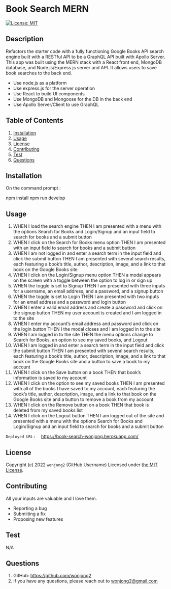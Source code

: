# Book Search MERN
[![License: MIT](https://img.shields.io/badge/License-MIT-yellow.svg)](https://opensource.org/licenses/MIT)

## Description

Refactors the starter code with a fully functioning Google Books API search engine built with a RESTful API to be a GraphQL API built with Apollo Server. This app was built using the MERN stack with a React front end, MongoDB database, and Node.js/Express.js server and API. It allows users to save book searches to the back end.
- Use node.js as a platform
- Use express.js for the server operation
- Use React to build UI components
- Use MongoDB and Mongoose for the DB in the back end
- Use Apollo Server/Client to use GraphQL

## Table of Contents
1. [Installation](#installation)
2. [Usage](#usage)
3. [License](#license)
4. [Contributing](#contributing)
5. [Test](#test)
6. [Questions](#questions)

## Installation

On the command prompt :

npm install
npm run develop

## Usage

  1. WHEN I load the search engine
  THEN I am presented with a menu with the options Search for Books and Login/Signup and an input field to search for books and a submit button
  2. WHEN I click on the Search for Books menu option
  THEN I am presented with an input field to search for books and a submit button
  3. WHEN I am not logged in and enter a search term in the input field and click the submit button
  THEN I am presented with several search results, each featuring a book’s title, author, description, image, and a link to that book on the Google Books site
  4. WHEN I click on the Login/Signup menu option
  THEN a modal appears on the screen with a toggle between the option to log in or sign up
  5. WHEN the toggle is set to Signup
  THEN I am presented with three inputs for a username, an email address, and a password, and a signup button
  6. WHEN the toggle is set to Login
  THEN I am presented with two inputs for an email address and a password and login button
  7. WHEN I enter a valid email address and create a password and click on the signup button
  THEN my user account is created and I am logged in to the site
  8. WHEN I enter my account’s email address and password and click on the login button
  THEN I the modal closes and I am logged in to the site
  9. WHEN I am logged in to the site
  THEN the menu options change to Search for Books, an option to see my saved books, and Logout
  10. WHEN I am logged in and enter a search term in the input field and click the submit button
  THEN I am presented with several search results, each featuring a book’s title, author, description, image, and a link to that book on the Google Books site and a button to save a book to my account
  11. WHEN I click on the Save button on a book
  THEN that book’s information is saved to my account
  12. WHEN I click on the option to see my saved books
  THEN I am presented with all of the books I have saved to my account, each featuring the book’s title, author, description, image, and a link to that book on the Google Books site and a button to remove a book from my account
  13. WHEN I click on the Remove button on a book
  THEN that book is deleted from my saved books list
  14. WHEN I click on the Logout button
  THEN I am logged out of the site and presented with a menu with the options Search for Books and Login/Signup and an input field to search for books and a submit button  

`Deployed URL:  ` https://book-search-wonjong.herokuapp.com/

## License

Copyright (c) 2022 `wonjong2` (GitHub Username) Licensed under [the MIT License](https://choosealicense.com/licenses/mit/).

## Contributing

All your inputs are valuable and I love them.

- Reporting a bug
- Submiiting a fix
- Proposing new features

## Test

N/A

## Questions

1. GitHub: https://github.com/wonjong2
2. If you have any questions, please reach out to wonjong2@gmail.com
